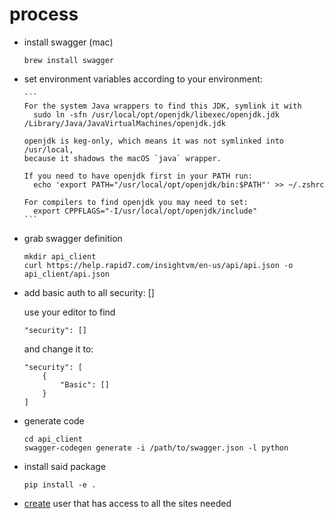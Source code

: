 process
=======

- install swagger (mac)

      brew install swagger

- set environment variables according to your environment:

      ```
      For the system Java wrappers to find this JDK, symlink it with
        sudo ln -sfn /usr/local/opt/openjdk/libexec/openjdk.jdk /Library/Java/JavaVirtualMachines/openjdk.jdk

      openjdk is keg-only, which means it was not symlinked into /usr/local,
      because it shadows the macOS `java` wrapper.

      If you need to have openjdk first in your PATH run:
        echo 'export PATH="/usr/local/opt/openjdk/bin:$PATH"' >> ~/.zshrc

      For compilers to find openjdk you may need to set:
        export CPPFLAGS="-I/usr/local/opt/openjdk/include"
      ```

- grab swagger definition

      mkdir api_client
      curl https://help.rapid7.com/insightvm/en-us/api/api.json -o api_client/api.json

- add basic auth to all security: []

  use your editor to find 
  
      "security": [] 
  
  and change it to:

      "security": [
          {
              "Basic": []
          }
      ]

- generate code

      cd api_client
      swagger-codegen generate -i /path/to/swagger.json -l python

- install said package 

      pip install -e .

- [create](https://insight.rapid7.com/platform#/apiKeyManagement/user) user that has access to all the sites needed

    